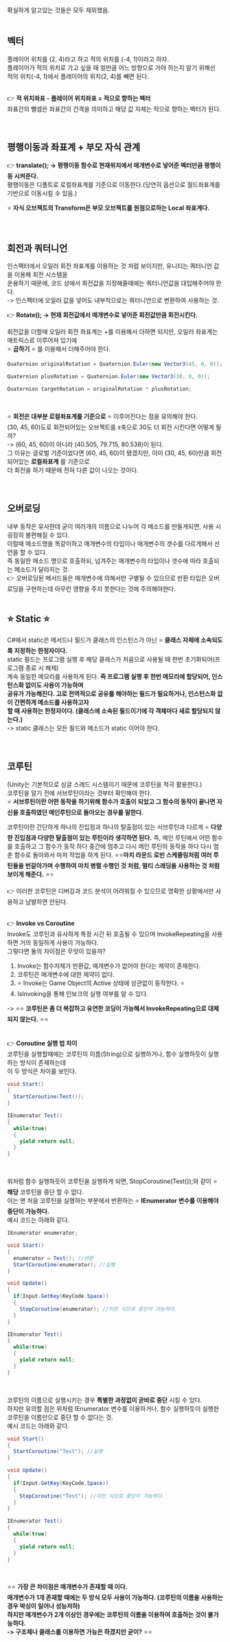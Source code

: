 확실하게 알고있는 것들은 모두 제외했음.<br>
<br>

## 벡터
플레이어 위치를 (2, 4)라고 하고 적의 위치를 (-4, 1)이라고 하자.<br>
플레이어가 적의 위치로 가고 싶을 때 얼만큼 어느 방향으로 가야 하는지 알기 위해선<br>
적의 위치(-4, 1)에서 플레이어의 위치(2, 4)를 빼면 된다.<br>
<br>

👉 **적 위치좌표 - 플레이어 위치좌표 = 적으로 향하는 벡터**<br>
좌표간의 뺄셈은 좌표간의 간격을 의미하고 해당 값 자체는 적으로 향하는 벡터가 된다.<br>
<br>
<br>

## 평행이동과 좌표계 + 부모 자식 관계
👉 **translate(); -> 평행이동 함수로 현재위치에서 매개변수로 넣어준 벡터만큼 평행이동 시켜준다.**<br>
평행이동은 디폴트로 로컬좌표계를 기준으로 이동한다.(당연히 옵션으로 월드좌표계를 기반으로 이동시킬 수 있음.)<br>

⭐ **자식 오브젝트의 Transform은 부모 오브젝트를 원점으로하는 Local 좌표계다.**<br>
<br>
<br>

## 회전과 쿼터니언
인스펙터에서 오일러 회전 좌표계를 이용하는 것 처럼 보이지만, 유니티는 쿼터니언 값을 이용해 회전 시스템을<br>
운용하기 때문에, 코드 상에서 회전값을 지정해줄때에는 쿼터니언값을 대입해주어야 한다.<br>
-> 인스펙터에 오일러 값을 넣어도 내부적으로는 쿼터니언으로 변환하여 사용하는 것.<br>

👉 **Rotate(); -> 현재 회전값에서 매개변수로 넣어준 회전값만큼 회전시킨다.**<br>

회전값을 더할때 오일러 회전 좌표계는 +를 이용해서 더하면 되지만, 오일러 좌표계는 매트릭스로 이루어져 있기에<br>
⭐ **곱하기** ⭐ 를 이용해서 더해주어야 한다.<br>

```c#
Quaternion originalRotation = Quaternion.Euler(new Vector3(45, 0, 0));

Quaternion plusRotation = Quaternion.Euler(new Vector3(30, 0, 0));

Quaternion targetRotation = originalRotation * plusRotation; 
```
<br>

⭐ **회전은 대부분 로컬좌표계를 기준으로** ⭐ 이루어진다는 점을 유의해야 한다.<br>
(30, 45, 60)도로 회전되어있는 오브젝트를 x축으로 30도 더 회전 시킨다면 어떻게 될까?<br>
-> (60, 45, 60)이 아니라 (40.505, 79.715, 80.538)이 된다.<br>
그 이유는 글로벌 기준이었다면 (60, 45, 60)이 됐겠지만, 이미 (30, 45, 60)만큼 회전되어있는 **로컬좌표계** 를 기준으로<br>
더 회전을 하기 때문에 전혀 다른 값이 나오는 것이다.<br>
<br>
<br>

## 오버로딩
내부 동작은 유사한데 굳이 여러개의 이름으로 나누어 각 메소드를 만들게되면, 사용 시 굉장히 불편해질 수 있다.<br>
이럴때 메소드명을 똑같이하고 매개변수의 타입이나 매개변수의 갯수를 다르게해서 선언을 할 수 있다.<br>
즉 동일한 메소드 명으로 호출하되, 넘겨주는 매개변수의 타입이나 갯수에 따라 호출되는 메소드가 달라지는 것.<br>
👉 오버로딩된 메서드들은 매개변수에 의해서만 구별될 수 있으므로 반환 타입은 오버로딩을 구현하는데 아무런 영향을 주지 못한다는 것에 주의해야한다.
<br>
<br>

## ⭐ Static ⭐
C#에서 static은 메서드나 필드가 클래스의 인스턴스가 아닌 ⭐ **클래스 자체에 소속되도록 지정하는 한정자이다.**<br>
static 필드는 프로그램 실행 후 해당 클래스가 처음으로 사용될 때 한번 초기화되어(프로그램 종료 시 해제)<br>
계속 동일한 메모리를 사용하게 된다. **즉 프로그램 실행 후 한번 메모리에 할당되어, 인스턴스화 없이도 사용이 가능하며<br>
공유가 가능해진다. 고로 전역적으로 공유를 해야하는 필드가 필요하거나, 인스턴스화 없이 간편하게 메소드를 사용하고자<br>
할 때 사용하는 한정자이다. (클래스에 소속된 필드이기에 각 객체마다 새로 할당되지 않는다.)**<br>
-> static 클래스는 모든 필드와 메소드가 static 이어야 한다.<br>
<br>
<br>

## 코루틴
(Unity는 기본적으로 싱글 스레드 시스템이기 때문에 코루틴을 적극 활용한다.)<br>
코루틴을 알기 전에 서브루틴이라는 것부터 확인해야 한다.<br>
⭐ **서브루틴이란 어떤 동작을 하기위해 함수가 호출이 되었고 그 함수의 동작이 끝나면 자신을 호출하였던 메인루틴으로 돌아오는 경우를 말한다.**<br>

코루틴이란 간단하게 하나의 진입점과 하나의 탈출점이 있는 서브루틴과 다르게 ⭐ **다양한 진입점과 다양한 탈출점이 있는 루틴이라 생각하면 된다.**
즉, 메인 루틴에서 어떤 함수를 호출하고 그 함수가 동작 하다 중간에 멈추고 다시 메인 루틴의 동작을 하다 다시 멈춘 함수로 돌아와서 마저 작업을 하게 된다.
⭐⭐**마치 라운드 로빈 스케줄링처럼 여러 루틴들을 번갈아가며 수행하여 마치 병렬 수행인 것 처럼, 멀티 스레딩을 사용하는 것 처럼 보이게 해준다.** ⭐⭐<br>

👉 이러한 코루틴은 디버깅과 코드 분석이 어려워질 수 있으므로 명확한 상황에서만 사용하고 남발하면 안된다.<br>
<br>

👉 **Invoke vs Coroutine**<br>
Invoke도 코루틴과 유사하게 특정 시간 뒤 호출될 수 있으며 InvokeRepeating을 사용하면 거의 동일하게 사용이 가능하다.<br>
그렇다면 둘의 차이점은 무엇이 있을까?<br>

1. Invoke는 함수자체가 반환값, 매개변수가 없어야 한다는 제약이 존재한다.
2. 코루틴은 매개변수에 대한 제약이 없다.
3. ⭐ Invoke는  Game Object의 Active 상태에 상관없이 동작한다. ⭐
4. IsInvoking을 통해 인보크의 실행 여부를 알 수 있다.

-> ⭐⭐ **코루틴은 좀 더 복잡하고 유연한 코딩이 가능해서 InvokeRepeating으로 대체되지 않는다.** ⭐⭐<br>
<br>

👉 **Coroutine 실행 법 차이**<br>
코루틴을 실행할때에는 코루틴의 이름(String)으로 실행하거나, 함수 실행하듯이 실행하는 방식이 존재하는데<br>
이 두 방식은 차이를 보인다.<br>

```c#
void Start()
{
  StartCoroutine(Test());
}

IEnumerator Test()
{
  while(true)
  {
    yield return null;
  }
}
```
<br>

위처럼 함수 실행하듯이 코루틴을 실행하게 되면, StopCoroutine(Test());와 같이 ⭐ **해당** 코루틴을 중단 할 수 없다.<br>
이는 맨 처음 코루틴을 실행하는 부분에서 반환하는 ⭐ **IEnumerator 변수를 이용해야 중단이 가능하다.**<br>
예시 코드는 아래와 같다.<br>

```c#
IEnumerator enumerator;

void Start()
{
  enumerator = Test(); //반환
  StartCoroutine(enumerator); //실행
}

void Update()
{
  if(Input.GetKey(KeyCode.Space))
  {
    StopCoroutine(enumerator); //이런 식으로 중단이 가능하다.
  }
}

IEnumerator Test()
{
  while(true)
  {
    yield return null;
  }
}
```
<br>

코루틴의 이름으로 실행시키는 경우 **특별한 과정없이 곧바로 중단** 시킬 수 있다.<br>
하지만 유의할 점은 위처럼 IEnumerator 변수를 이용하거나, 함수 실행하듯이 실행한 코루틴을 이름만으로 중단 할 수 없다는 것.<br>
예시 코드는 아래와 같다.<br>

```c#
void Start()
{
  StartCoroutine("Test"); //실행
}

void Update()
{
  if(Input.GetKey(KeyCode.Space))
  {
    StopCoroutine("Test"); //이런 식으로 중단이 가능하다.
  }
}

IEnumerator Test()
{
  while(true)
  {
    yield return null;
  }
}
```
<br>

⭐⭐ **가장 큰 차이점은 매개변수가 존재할 때 이다.<br>
매개변수가 1개 존재할 때에는 두 방식 모두 사용이 가능하다. (코루틴의 이름을 사용하는 경우 박싱이 일어나 성능저하)<br>
하지만 매개변수가 2개 이상인 경우에는 코루틴의 이름을 이용하여 호출하는 것이 불가능하다.<br>
-> 구조체나 클래스를 이용하면 가능은 하겠지만 굳이?** ⭐⭐<br>
<br>
<br>

